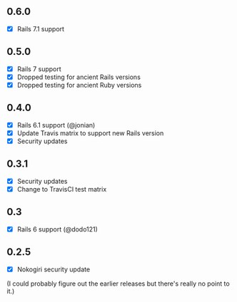 ## 0.6.0

- [x] Rails 7.1 support

## 0.5.0

- [x] Rails 7 support
- [x] Dropped testing for ancient Rails versions
- [x] Dropped testing for ancient Ruby versions

## 0.4.0

- [x] Rails 6.1 support (@jonian)
- [x] Update Travis matrix to support new Rails version
- [x] Security updates

## 0.3.1

- [x] Security updates
- [x] Change to TravisCI test matrix

## 0.3

- [x] Rails 6 support (@dodo121)

## 0.2.5

- [x] Nokogiri security update

(I could probably figure out the earlier releases but there's really no point to it.)